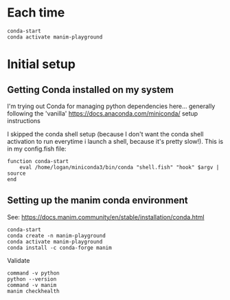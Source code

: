 # Each time

```
conda-start
conda activate manim-playground
```

# Initial setup

## Getting Conda installed on my system

I'm trying out Conda for managing python dependencies here... generally following the 'vanilla' https://docs.anaconda.com/miniconda/ setup instructions

I skipped the conda shell setup (because I don't want the conda shell activation to run everytime i launch a shell, because it's pretty slow!). This is in my config.fish file:

```
function conda-start
    eval /home/logan/miniconda3/bin/conda "shell.fish" "hook" $argv | source
end
```

## Setting up the manim conda environment

See: https://docs.manim.community/en/stable/installation/conda.html

```
conda-start
conda create -n manim-playground
conda activate manim-playground
conda install -c conda-forge manim
```

Validate

```
command -v python
python --version
command -v manim
manim checkhealth
```
